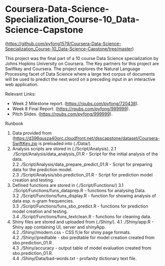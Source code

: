# Coursera-Data-Science-Specialization_Course-10_Data-Science-Capstone
(https://github.com/pyfong1579/Coursera-Data-Science-Specialization_Course-10_Data-Science-Capstone/tree/master)

This project was the final part of a 10 course Data Science specialization by Johns Hopkins University on Coursera.
The Key partners for this project are Swiftkey and Coursera.
The project explores the Natural Language Processing facet of Data Science where a large text corpus of documents will be used to predict the next word on a preceding input in an interactive web application.

Relevant Links:  
* Week 2 Milestone report. (https://rpubs.com/pyfong/720438).
* Week 8 Final Report. (https://rpubs.com/pyfong/999999).
* Pitch Slides. (https://rpubs.com/pyfong/999999).

Runbook
1. Data provided from (https://d396qusza40orc.cloudfront.net/dsscapstone/dataset/Coursera-SwiftKey.zip is preloaded into (./Data/).
2. Analysis scripts are stored in (./Script/Analysis).
   2.1 ./Script/Analysis/data_analysis_01.R - Script for the initial analysis of the data.  
   2.2 ./Script/Analysis/data_prepare_predict_01.R - Script for preparing data for the prediction model.  
   2.3 ./Script/Analysis/sbo.prediction_01.R - Script for prediction model creation and testing.  
3. Defined functions are stored in (./Script/Functions/)
   3.1 ./Script/Functions/funs_dataprep.R - functions for analysing Data.  
   3.2 ./Script/Functions/funs_display.R - function for showing analysis of data esp. n-gram frequencies.  
   3.3 ./Script/Functions/funs_sbo_predict.R - functions for prediction model creation and testing.  
   3.4 ./Script/Functions/funs_textclean.R - functions for cleaning data.  
4. Shiny files are stored and uploaded from (./Shiny/).
   4.1 ./Shiny/app.R - Shiny app containing UI, server and shinyApp.  
   4.2 ./Shiny//modern.css - CSS fi;le for shiny page formats.  
   4.2 ./Shiny//predtable - sbo predtable for model creation created from sbo.prediction_01.R .  
   4.3 ./Shiny/accuracy - output table of model evaluation created from sbo.prediction_01.R.  
   4.4 ./Shiny/Data/bad-words.txt - profanity dictionary text file.  
